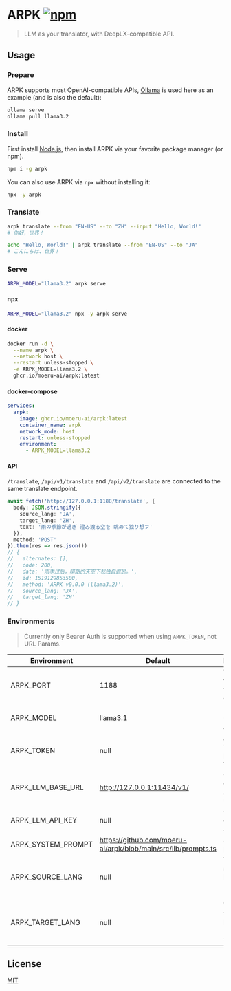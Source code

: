 # ARPK [![npm](https://img.shields.io/npm/v/arpk)](https://npmjs.com/package/arpk)

> LLM as your translator, with DeepLX-compatible API.

## Usage

### Prepare

ARPK supports most OpenAI-compatible APIs, [Ollama](https://ollama.com/) is used here as an example (and is also the default):

```bash
ollama serve
ollama pull llama3.2
```

### Install

First install [Node.js](https://nodejs.org), then install ARPK via your favorite package manager (or npm).

```bash
npm i -g arpk
```

You can also use ARPK via `npx` without installing it:

```bash
npx -y arpk
```

### Translate

```bash
arpk translate --from "EN-US" --to "ZH" --input "Hello, World!"
# 你好，世界！

echo "Hello, World!" | arpk translate --from "EN-US" --to "JA"
# こんにちは、世界！
```

### Serve

```bash
ARPK_MODEL="llama3.2" arpk serve
```

#### npx

```bash
ARPK_MODEL="llama3.2" npx -y arpk serve
```

#### docker

```bash
docker run -d \
  --name arpk \
  --network host \
  --restart unless-stopped \
  -e ARPK_MODEL=llama3.2 \
  ghcr.io/moeru-ai/arpk:latest
```

#### docker-compose

```yaml
services:
  arpk:
    image: ghcr.io/moeru-ai/arpk:latest
    container_name: arpk
    network_mode: host
    restart: unless-stopped
    environment:
      - ARPK_MODEL=llama3.2
```

#### API

`/translate`, `/api/v1/translate` and `/api/v2/translate` are connected to the same translate endpoint.

```ts
await fetch('http://127.0.0.1:1188/translate', {
  body: JSON.stringify({
    source_lang: 'JA',
    target_lang: 'ZH',
    text: '雨の季節が過ぎ 澄み渡る空を 眺めて独り想フ'
  }),
  method: 'POST'
}).then(res => res.json())
// {
//   alternates: [],
//   code: 200,
//   data: '雨季过后，晴朗的天空下我独自遐思。',
//   id: 1519129853500,
//   method: 'ARPK v0.0.0 (llama3.2)',
//   source_lang: 'JA',
//   target_lang: 'ZH'
// }
```

### Environments

> Currently only Bearer Auth is supported when using `ARPK_TOKEN`, not URL Params.

<!-- https://www.tablesgenerator.com/markdown_tables -->

| Environment | Default | Description |
|---|---|---|
| ARPK_PORT | 1188 | The port the server will listen on |
| ARPK_MODEL | llama3.1 | Model to be used by the ARPK |
| ARPK_TOKEN | null | Access token to protect your API |
| ARPK_LLM_BASE_URL | http://127.0.0.1:11434/v1/ | OpenAI-compatible API base url |
| ARPK_LLM_API_KEY | null | OpenAI-compatible API key |
| ARPK_SYSTEM_PROMPT | https://github.com/moeru-ai/arpk/blob/main/src/lib/prompts.ts | System prompt |
| ARPK_SOURCE_LANG | null | Translate source language (cli only, `--from`) |
| ARPK_TARGET_LANG | null | Translate target language (cli only, `--to`) |

## License

[MIT](LICENSE.md)
